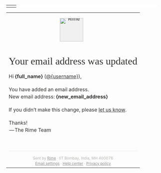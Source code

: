 ---
---

<!DOCTYPE html>
<html>

<head>
    <meta http-equiv="Content-Type" content="text/html; charset=utf-8">
    <meta name="viewport" content="width=device-width, initial-scale=1, maximum-scale=1" user-scalable="no">
    <meta name="robots" content="none">
    <style>
        @media all and (max-width: 500px) {
            .email {
                width: 100% !important;
            }
            .email-hr {
                margin-top: 25px;
                margin-right: auto;
                margin-bottom: 25px;
                margin-left: auto;
            }
            .email-disclaimer {
                font-size: 12px;
            }
            .email-title--stats {
                font-size: 32px;
                line-height: 35px;
            }
            .email-allCaps {
                font-size: 12px;
                line-height: 14px;
            }
            .email-title--post {
                font-size: 22px;
                line-height: 26px;
            }
            .email-postImage {
                width: 92px;
                height: 80px;
            }
            .email-postImage--hero {
                float: right;
                margin-left: 7px;
            }
            .email-topWriter--badge {
                float: none;
                text-align: center;
                width: 100%;
                min-width: 100%;
                padding-top: 0;
                padding-right: 0;
                padding-bottom: 0;
                padding-left: 0;
                margin-bottom: 20px;
            }
            .email-card {
                width: 100%;
                margin-left: 0;
                margin-right: 0;
            }
            .email-headline--section {
                font-size: 20px;
                line-height: 24px;
                margin-bottom: 5px;
            }
            .email-subtitle--section {
                font-size: 14px;
                line-height: 18px;
            }
            .email-subtitle--stats {
                font-size: 12px;
            }
            .email-xs-width100 {
                width: 100px;
            }
            .email-xs-width140 {
                width: 140px;
            }
            .email-xs-height85 {
                height: 85px;
            }
            .email-xs-minHeight0 {
                min-height: 0;
            }
            .email-xs-hide {
                display: none;
            }
        }
    </style>
</head>

<body class="" style="margin-top: 0; margin-right: 0; margin-bottom: 0; margin-left: 0; padding-top: 0; padding-right: 0; padding-bottom: 0; padding-left: 0;">
    <div class="email-fillWidth email-backgroundWhite" style="min-width: 100%; width: 100%; background-color: #ffffff;">
        <table class="email email-paddingBottom0" style="width: 600px; margin-left: auto; margin-right: auto; padding-left: 20px; padding-right: 20px; padding-bottom: 0; color: #333332; line-height: 1.4; font-family: -apple-system , BlinkMacSystemFont , &apos;Segoe UI&apos; , &apos;Roboto&apos; , &apos;Ubuntu&apos; , &apos;Open Sans&apos; , &apos;Helvetica Neue&apos; , sans-serif;">
            <tr>
                <td></td>
                <td></td>
            </tr>
        </table>
    </div>
    <table class="email" style="width: 600px; margin-left: auto; margin-right: auto; padding-left: 20px; padding-right: 20px; padding-bottom: 20px; color: #333332; line-height: 1.4; font-family: -apple-system , BlinkMacSystemFont , &apos;Segoe UI&apos; , &apos;Roboto&apos; , &apos;Ubuntu&apos; , &apos;Open Sans&apos; , &apos;Helvetica Neue&apos; , sans-serif;">
        <tr>
            <td>
                <div>
                    <div class="email-sectionPreview email-sectionPreview--collection email-sectionPreview--borderless email-center" style="margin-top: 15px; margin-bottom: 30px; padding-top: 0; border-top: 1px solid #e5e5e5; border: 0; text-align: center;">
                        <a href="https://{{ site.url | remove: "https://"  | remove: "http://" }}" style="color: #333332; text-decoration: none;"><img class="email-avatar email-avatar--medium email-avatar--square email-inlineBlock email-floatNone" src="https://cdn-images-1.medium.com/fit/c/150/150/1*4xmlVpaEJavjFB_6I6OYHA.png" alt="Rime" style="display: inline-block; width: 75px; height: 75px; border-radius: 0; background: #f0f0f0; line-height: 0; margin-right: 10px; float: none;">
                        </a>
                    </div>
                    <div class="email-left" style="text-align: left;">
                        <h2 class="email-title" style="font-family: Charter , Georgia , Cambria , &apos;Times New Roman&apos; , Times , serif; color: #333332; font-size: 32px; font-weight: 300; line-height: 36px; margin-bottom: 20px;">Your email address was updated</h2>
                        <p class="email-left" style="margin-top: 0; margin-bottom: 20px; text-align: left;">Hi <strong class="email-bold" style="font-weight: 700;">{full_name}</strong> (<a class="email-link email-underline" href="http://me.dm/r-gBd2pzchW5?source=email-anon_93d68650c5c2--publication.newsletter" style="color: #333332; text-decoration: underline;">@{username}</a>),</p>
                        <p class="email-left" style="margin-top: 0; margin-bottom: 20px; text-align: left;">You have added an email address.
                            <br>New email address: <strong class="email-bold" style="font-weight: 700;">{new_email_address}</strong>
                        </p>
                        <p class="email-left" style="margin-top: 0; margin-bottom: 20px; text-align: left;">If you didn’t make this change, please <a class="email-link email-underline" href="https://{{ site.url | remove: "https://"  | remove: "http://" }}/support/faq" style="color: #333332; text-decoration: underline;">let us know</a>.</p>
                        <p class="email-left" style="margin-top: 0; margin-bottom: 20px; text-align: left;">Thanks!
                            <br> — The Rime Team</p>
                    </div>
                </div>
            </td>
        </tr>
        <tr>
            <td>
                <div class="email-footer" style="padding-top: 15px; padding-right: 0; padding-bottom: 0; padding-left: 0; margin-top: 30px; color: #b3b3b1; font-size: 12px; text-align: center; border-top: 1px solid #e5e5e5;">Sent by <a class="email-link email-textGray email-underline" href="https://{{ site.url | remove: "https://"  | remove: "http://" }}" style="color: #8e8e8e; text-decoration: underline;">Rime</a> &middot; IIT Bombay, India, MH 400076
                    <div><a class="email-link email-textGray email-underline" href="https://{{ site.url | remove: "https://"  | remove: "http://" }}/settings/notifications" style="color: #8e8e8e; text-decoration: underline;">Email settings</a> &middot; <a class="email-link email-textGray email-underline" href="https://{{ site.url | remove: "https://"  | remove: "http://" }}/support/faq" style="color: #8e8e8e; text-decoration: underline;">Help center</a> &middot; <a class="email-link email-textGray email-underline" href="https://{{ site.url | remove: "https://"  | remove: "http://" }}/legal/privacy" style="color: #8e8e8e; text-decoration: underline;">Privacy policy</a>
                    </div>
                </div>
            </td>
        </tr>
    </table>
</body>

</html>